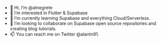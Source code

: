- 👋 Hi, I’m @atnegrete
- 👀 I’m interested in Flutter & Supabase
- 🌱 I’m currently learning Supabase and everything Cloud/Serverless.
- 💞️ I’m looking to collaborate on Supabase open source repositories and creating blog tutorials.
- 📫 You can reach me on Twitter @alantn91.

<!---
atnegrete/atnegrete is a ✨ special ✨ repository because its `README.md` (this file) appears on your GitHub profile.
You can click the Preview link to take a look at your changes.
--->
